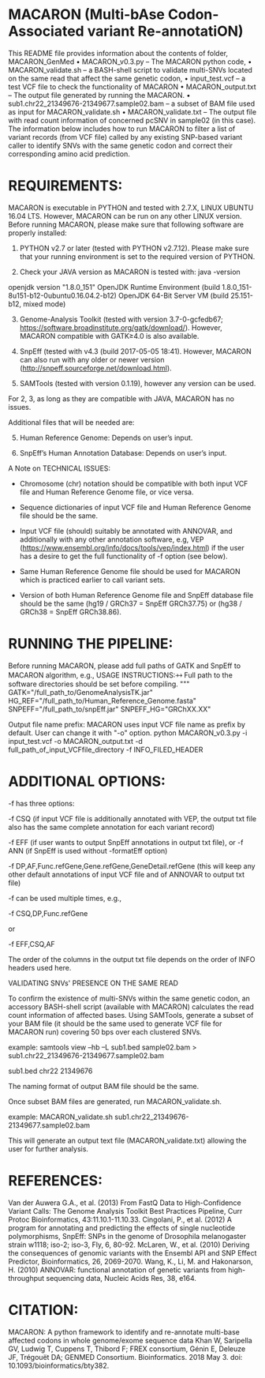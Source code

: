 # MACARON (Multi-bAse Codon-Associated variant Re-annotatiON)


This README file provides information about the contents of folder, MACARON_GenMed
    • MACARON_v0.3.py  –  The MACARON python code,
    • MACARON_validate.sh  –  a BASH-shell script to validate multi-SNVs located on the same read that affect the same genetic codon,
    • input_test.vcf –  a test VCF file to check the functionality of MACARON
    • MACARON_output.txt  –  The output file generated by running the MACARON.
    • sub1.chr22_21349676-21349677.sample02.bam  –  a subset of BAM file used as input for MACARON_validate.sh
    • MACARON_validate.txt  –  The output file with read count information of concerned pcSNV in sample02 (in this case).
The information below includes how to run MACARON to filter a list of variant records (from VCF file) called by any existing SNP-based variant caller to identify SNVs with the same genetic codon and correct their corresponding amino acid prediction.

# REQUIREMENTS:

MACARON is executable in PYTHON and tested with 2.7.X, LINUX UBUNTU 16.04 LTS. However, MACARON can be run on any other LINUX version. Before running MACARON, please make sure that following software are properly installed:

1. PYTHON v2.7 or later (tested with PYTHON v2.7.12). Please make sure that your running environment is set to the required version of PYTHON.

2. Check your JAVA version as MACARON is tested with: java -version

openjdk version "1.8.0_151"
OpenJDK Runtime Environment (build 1.8.0_151-8u151-b12-0ubuntu0.16.04.2-b12)
OpenJDK 64-Bit Server VM (build 25.151-b12, mixed mode)

3. Genome-Analysis Toolkit (tested with version 3.7-0-gcfedb67; https://software.broadinstitute.org/gatk/download/). However, MACARON compatible with GATK≥4.0 is also available.

4. SnpEff (tested with v4.3 (build 2017-05-05 18:41). However, MACARON can also run with any older or newer version (http://snpeff.sourceforge.net/download.html).

5. SAMTools (tested with version 0.1.19), however any version can be used.

For 2, 3, as long as they are compatible with JAVA, MACARON has no issues.

Additional files that will be needed are:

5. Human Reference Genome: Depends on user’s input.

6. SnpEff’s Human Annotation Database: Depends on user’s input.

A Note on TECHNICAL ISSUES:

- Chromosome (chr) notation should be compatible with both input VCF file and Human Reference Genome file, or vice versa.

- Sequence dictionaries of input VCF file and Human Reference Genome file should be the same.

- Input VCF file (should) suitably be annotated with ANNOVAR, and additionally with any other annotation software, e.g, VEP (https://www.ensembl.org/info/docs/tools/vep/index.html) if the user has a desire to get the full functionality of -f option (see below).

- Same Human Reference Genome file should be used for MACARON which is practiced earlier to call variant sets.

- Version of both Human Reference Genome file and SnpEff database file should be the same (hg19 / GRCh37 = SnpEff GRCh37.75) or (hg38 / GRCh38 = SnpEff GRCh38.86).

# RUNNING THE PIPELINE:

Before running MACARON, please add full paths of GATK and SnpEff to MACARON algorithm, e.g.,
USAGE INSTRUCTIONS:￫￫	Full path to the software directories should be set before compiling.
"""
GATK="/full_path_to/GenomeAnalysisTK.jar"
HG_REF="/full_path_to/Human_Reference_Genome.fasta"
SNPEFF="/full_path_to/snpEff.jar"
SNPEFF_HG="GRChXX.XX"

Output file name prefix: MACARON uses input VCF file name as prefix by default. User can change it with "-o" option.
python MACARON_v0.3.py -i input_test.vcf -o MACARON_output.txt -d full_path_of_input_VCFfile_directory -f INFO_FILED_HEADER

# ADDITIONAL OPTIONS:

-f has three options:

-f CSQ (if input VCF file is additionally annotated with VEP, the output txt file also has the same complete annotation for each variant record)

-f EFF (if user wants to output SnpEff annotations in output txt file), or -f ANN (if SnpEff is used without -formatEff option)

-f DP,AF,Func.refGene,Gene.refGene,GeneDetail.refGene (this will keep any other default annotations of input VCF file and of ANNOVAR to output txt file)

-f can be used multiple times, e.g.,

-f CSQ,DP,Func.refGene

or

-f EFF,CSQ,AF

The order of the columns in the output txt file depends on the order of INFO headers used here.

VALIDATING SNVs' PRESENCE ON THE SAME READ

To confirm the existence of multi-SNVs within the same genetic codon, an accessory BASH-shell script (available with MACARON) calculates the read count information of affected bases. Using SAMTools, generate a subset of your BAM file (it should be the same used to generate VCF file for MACARON run) covering 50 bps over each clustered SNVs.

example: samtools view –hb –L sub1.bed sample02.bam > sub1.chr22_21349676-21349677.sample02.bam

sub1.bed
chr22	21349676

The naming format of output BAM file should be the same.

Once subset BAM files are generated, run MACARON_validate.sh.

example: MACARON_validate.sh sub1.chr22_21349676-21349677.sample02.bam

This will generate an output text file (MACARON_validate.txt) allowing the user for further analysis.


# REFERENCES:

Van der Auwera G.A., et al. (2013) From FastQ Data to High-Confidence Variant Calls: The Genome Analysis Toolkit Best Practices Pipeline, Curr Protoc Bioinformatics, 43:11.10.1-11.10.33.
Cingolani, P., et al. (2012) A program for annotating and predicting the effects of single nucleotide polymorphisms, SnpEff: SNPs in the genome of Drosophila melanogaster strain w1118; iso-2; iso-3, Fly, 6, 80-92.
McLaren, W., et al. (2010) Deriving the consequences of genomic variants with the Ensembl API and SNP Effect Predictor, Bioinformatics, 26, 2069-2070.
Wang, K., Li, M. and Hakonarson, H. (2010) ANNOVAR: functional annotation of genetic variants from high-throughput sequencing data, Nucleic Acids Res, 38, e164.


# CITATION:

MACARON: A python framework to identify and re-annotate multi-base affected codons in whole genome/exome sequence data
Khan W, Saripella GV, Ludwig T, Cuppens T, Thibord F; FREX consortium, Génin E, Deleuze JF, Trégouët DA; GENMED Consortium.
Bioinformatics. 2018 May 3. doi: 10.1093/bioinformatics/bty382.
